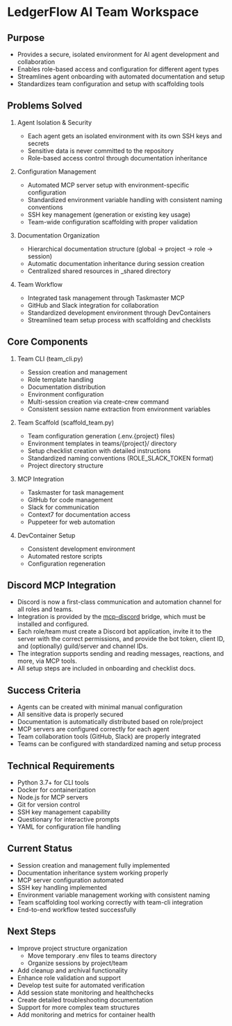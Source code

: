 # LedgerFlow AI Team Workspace

## Purpose
- Provides a secure, isolated environment for AI agent development and collaboration
- Enables role-based access and configuration for different agent types
- Streamlines agent onboarding with automated documentation and setup
- Standardizes team configuration and setup with scaffolding tools

## Problems Solved
1. Agent Isolation & Security
   - Each agent gets an isolated environment with its own SSH keys and secrets
   - Sensitive data is never committed to the repository
   - Role-based access control through documentation inheritance

2. Configuration Management
   - Automated MCP server setup with environment-specific configuration
   - Standardized environment variable handling with consistent naming conventions
   - SSH key management (generation or existing key usage)
   - Team-wide configuration scaffolding with proper validation

3. Documentation Organization
   - Hierarchical documentation structure (global → project → role → session)
   - Automatic documentation inheritance during session creation
   - Centralized shared resources in _shared directory

4. Team Workflow
   - Integrated task management through Taskmaster MCP
   - GitHub and Slack integration for collaboration
   - Standardized development environment through DevContainers
   - Streamlined team setup process with scaffolding and checklists

## Core Components
1. Team CLI (team_cli.py)
   - Session creation and management
   - Role template handling
   - Documentation distribution
   - Environment configuration
   - Multi-session creation via create-crew command
   - Consistent session name extraction from environment variables

2. Team Scaffold (scaffold_team.py)
   - Team configuration generation (.env.{project} files)
   - Environment templates in teams/{project}/ directory
   - Setup checklist creation with detailed instructions
   - Standardized naming conventions (ROLE_SLACK_TOKEN format)
   - Project directory structure

3. MCP Integration
   - Taskmaster for task management
   - GitHub for code management
   - Slack for communication
   - Context7 for documentation access
   - Puppeteer for web automation

4. DevContainer Setup
   - Consistent development environment
   - Automated restore scripts
   - Configuration regeneration

## Discord MCP Integration

- Discord is now a first-class communication and automation channel for all roles and teams.
- Integration is provided by the [mcp-discord](https://github.com/netixc/mcp-discord) bridge, which must be installed and configured.
- Each role/team must create a Discord bot application, invite it to the server with the correct permissions, and provide the bot token, client ID, and (optionally) guild/server and channel IDs.
- The integration supports sending and reading messages, reactions, and more, via MCP tools.
- All setup steps are included in onboarding and checklist docs.

## Success Criteria
- Agents can be created with minimal manual configuration
- All sensitive data is properly secured
- Documentation is automatically distributed based on role/project
- MCP servers are configured correctly for each agent
- Team collaboration tools (GitHub, Slack) are properly integrated
- Teams can be configured with standardized naming and setup process

## Technical Requirements
- Python 3.7+ for CLI tools
- Docker for containerization
- Node.js for MCP servers
- Git for version control
- SSH key management capability
- Questionary for interactive prompts
- YAML for configuration file handling

## Current Status
- Session creation and management fully implemented
- Documentation inheritance system working properly
- MCP server configuration automated
- SSH key handling implemented
- Environment variable management working with consistent naming
- Team scaffolding tool working correctly with team-cli integration
- End-to-end workflow tested successfully

## Next Steps
- Improve project structure organization
  - Move temporary .env files to teams directory
  - Organize sessions by project/team
- Add cleanup and archival functionality
- Enhance role validation and support
- Develop test suite for automated verification
- Add session state monitoring and healthchecks
- Create detailed troubleshooting documentation
- Support for more complex team structures
- Add monitoring and metrics for container health 